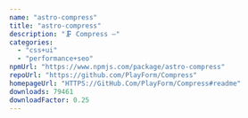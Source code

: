 ```yaml
---
name: "astro-compress"
title: "astro-compress"
description: "🗜️ Compress —"
categories:
  - "css+ui"
  - "performance+seo"
npmUrl: "https://www.npmjs.com/package/astro-compress"
repoUrl: "https://github.com/PlayForm/Compress"
homepageUrl: "HTTPS://GitHub.Com/PlayForm/Compress#readme"
downloads: 79461
downloadFactor: 0.25
---
```

